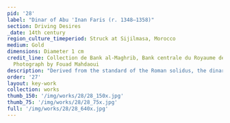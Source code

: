 ```yaml
---
pid: '28'
label: "Dinar of Abu 'Inan Faris (r. 1348–1358)"
section: Driving Desires
_date: 14th century
region_culture_timeperiod: Struck at Sijilmasa, Morocco
medium: Gold
dimensions: Diameter 1 cm
credit_line: Collection de Bank al-Maghrib, Bank centrale du Royaume de Maroc, 533341.
  Photograph by Fouad Mahdaoui
description: "Derived from the standard of the Roman solidus, the dinar was an Islamic currency with a common weight of 4.5 grams. Introduced in the seventh century, dinars were minted at sites throughout the Mediterranean, often using West African gold. A dinar was of significant value and was primarily used only for large expenditures. This dinar was minted at Sijilmasa, Morocco, which was one of the most productive mints due to its close proximity to the West African gold sources. The inscription on the dinar records the political leadership of Abu ‘Inan Faris and establishes Sijilmasa as a major center of trade and production."
order: '27'
layout: key-work
collection: works
thumb_150: '/img/works/28/28_150x.jpg'
thumb_75: '/img/works/28/28_75x.jpg'
full: '/img/works/28/28_640x.jpg'
---
```

